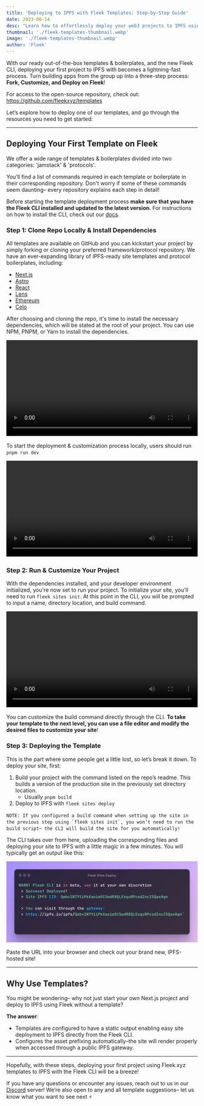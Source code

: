 ```yaml
---
title: 'Deploying to IPFS with Fleek Templates: Step-by-Step Guide'
date: 2023-06-14
desc: "Learn how to effortlessly deploy your web3 projects to IPFS using Fleek's ready-to-use templates and boilerplates. Follow our step-by-step guide."
thumbnail: './fleek-templates-thumbnail.webp'
image: './fleek-templates-thumbnail.webp'
author: 'Fleek'
---
```


With our ready out-of-the-box templates & boilerplates, and the new Fleek CLI, deploying your first project to IPFS with becomes a lightning-fast process. Turn building apps from the group up into a three-step process: **Fork, Customize, and Deploy on Fleek**!

For access to the open-source repository, check out: https://github.com/fleekxyz/templates

Let’s explore how to deploy one of our templates, and go through the resources you need to get started:

---

## Deploying Your First Template on Fleek

We offer a wide range of templates & boilerplates divided into two categories: 'jamstack' & 'protocols'.

You’ll find a list of commands required in each template or boilerplate in their corresponding repository. Don't worry if some of these commands seem daunting– every repository explains each step in detail!

Before starting the template deployment process **make sure that you have the Fleek CLI installed and updated to the latest version**. For instructions on how to install the CLI, check out our [docs](https://docs.fleek.xyz/docs/CLI/).

### Step 1: Clone Repo Locally & Install Dependencies

All templates are available on GitHub and you can kickstart your project by simply forking or cloning your preferred framework/protocol repository. We have an ever-expanding library of IPFS-ready site templates and protocol boilerplates, including:

- [Next.js](https://github.com/fleekxyz/nextjs-template)
- [Astro](https://github.com/fleekxyz/astro-template)
- [React](https://github.com/fleekxyz/react-template)
- [Lens](https://github.com/fleekxyz/lens-template)
- [Ethereum](https://github.com/fleekxyz/ethereum-boilerplate)
- [Celo](https://github.com/fleekxyz/celo-starter-kit)

After choosing and cloning the repo, it's time to install the necessary dependencies, which will be stated at the root of your project. You can use NPM, PNPM, or Yarn to install the dependencies.

<video width="100%" height="auto" autoplay loop>
 <source src="./STEP1.mp4" type="video/mp4">
 Your browser does not support the video tag.
</video>

To start the deployment & customization process locally, users should run `pnpm run dev`

<video width="100%" height="auto" autoplay loop>
 <source src="./STEP3.mp4" type="video/mp4">
 Your browser does not support the video tag.
</video>

### Step 2: Run & Customize Your Project

With the dependencies installed, and your developer environment initialized, you're now set to run your project. To initialize your site, you'll need to run `fleek sites init`. At this point in the CLI, you will be prompted to input a name, directory location, and build command.

<video width="100%" height="auto" autoplay loop>
 <source src="./STEP2.mp4" type="video/mp4">
 Your browser does not support the video tag.
</video>

You can customize the build command directly through the CLI. **To take your template to the next level, you can use a file editor and modify the desired files to customize your site**!

### Step 3: Deploying the Template

This is the part where some people get a little lost, so let’s break it down. To deploy your site, first:

1. Build your project with the command listed on the repo’s readme. This builds a version of the production site in the previously set directory location.
   - Usually `pnpm build`
2. Deploy to IPFS with `fleek sites deploy`

``NOTE: If you configured a build command when setting up the site in the previous step using `fleek sites init`, you won’t need to run the build script– the CLI will build the site for you automatically!``

The CLI takes over from here, uploading the corresponding files and deploying your site to IPFS with a little magic in a few minutes. You will typically get an output like this:

![](./templates-deploy.webp)

Paste the URL into your browser and check out your brand new, IPFS-hosted site!

---

## Why Use Templates?

You might be wondering– why not just start your own Next.js project and deploy to IPFS using Fleek without a template?

**The answer**:

- Templates are configured to have a static output enabling easy site deployment to IPFS directly from the Fleek CLI.
- Configures the asset prefixing automatically–the site will render properly when accessed through a public IPFS gateway.

---

Hopefully, with these steps, deploying your first project using Fleek.xyz templates to IPFS with the Fleek CLI will be a breeze!

If you have any questions or encounter any issues, reach out to us in our [Discord](https://discord.gg/fleek) server! We’re also open to any and all template suggestions– let us know what you want to see next ⚡
